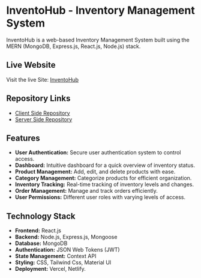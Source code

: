 # InventoHub - Inventory Management System

InventoHub is a web-based Inventory Management System built using the MERN (MongoDB, Express.js, React.js, Node.js) stack.

## Live Website

Visit the live Site: [InventoHub](https://inventohub.netlify.app)

## Repository Links

-  [Client Side Repository](https://github.com/mspsohan/inventohub-client)
-  [Server Side Repository](https://github.com/mspsohan/inventohub-server)

## Features

-  **User Authentication:** Secure user authentication system to control access.
-  **Dashboard:** Intuitive dashboard for a quick overview of inventory status.
-  **Product Management:** Add, edit, and delete products with ease.
-  **Category Management:** Categorize products for efficient organization.
-  **Inventory Tracking:** Real-time tracking of inventory levels and changes.
-  **Order Management:** Manage and track orders efficiently.
-  **User Permissions:** Different user roles with varying levels of access.

## Technology Stack

-  **Frontend:** React.js
-  **Backend:** Node.js, Express.js, Mongoose
-  **Database:** MongoDB
-  **Authentication:** JSON Web Tokens (JWT)
-  **State Management:** Context API
-  **Styling:** CSS, Tailwind Css, Material UI
-  **Deployment:** Vercel, Netlify.

<!-- ## Technology Stack

-  **Frontend:** React.js
-  **Backend:** Node.js, Express.js, Mongoose
-  **Database:** MongoDB
-  **Authentication:** JSON Web Tokens (JWT)
-  **State Management:** Context API
-  **Styling:** CSS, Tailwind Css, Material UI
-  **Deployment:** Vercel, Netlify. -->
